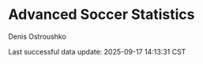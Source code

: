 # Advanced Soccer Statistics
Denis Ostroushko

<!-- gfm -->

Last successful data update: 2025-09-17 14:13:31 CST
